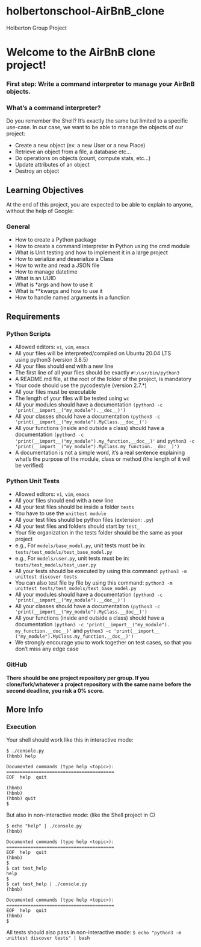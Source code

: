 # holbertonschool-AirBnB_clone
Holberton Group Project
# Welcome to the AirBnB clone project!  
  
### First step: Write a command interpreter to manage your AirBnB objects.  
  
### What’s a command interpreter?  
Do you remember the Shell? It’s exactly the same but limited to 
a specific use-case. In our case, we want to be able to manage 
the objects of our project:  
  
- Create a new object (ex: a new User or a new Place)  
- Retrieve an object from a file, a database etc…  
- Do operations on objects (count, compute stats, etc…)  
- Update attributes of an object  
- Destroy an object  
  
## Learning Objectives  
At the end of this project, you are expected to be able to explain 
to anyone, without the help of Google:  
  
### General  
- How to create a Python package  
- How to create a command interpreter in Python using the cmd module  
- What is Unit testing and how to implement it in a large project  
- How to serialize and deserialize a Class  
- How to write and read a JSON file  
- How to manage datetime  
- What is an UUID  
- What is *args and how to use it  
- What is **kwargs and how to use it  
- How to handle named arguments in a function    
  
## Requirements  
  
### Python Scripts  
- Allowed editors: `vi`, `vim`, `emacs`  
- All your files will be interpreted/compiled on Ubuntu 20.04 LTS  
using python3 (version 3.8.5)  
- All your files should end with a new line  
- The first line of all your files should be exactly `#!/usr/bin/python3`  
- A README.md file, at the root of the folder of the project, is mandatory  
- Your code should use the pycodestyle (version 2.7.*)  
- All your files must be executable  
- The length of your files will be tested using `wc`  
- All your modules should have a documentation 
`(python3 -c 'print(__import__("my_module").__doc__)')`  
- All your classes should have a documentation 
`(python3 -c 'print(__import__("my_module").MyClass.__doc__)')`  
- All your functions (inside and outside a class) should have a 
documentation `(python3 -c 'print(__import__("my_module").my_function.__doc__)'` 
and `python3 -c 'print(__import__("my_module").MyClass.my_function.__doc__)')`  
- A documentation is not a simple word, it’s a real sentence explaining 
what’s the purpose of the module, class or method (the length of it will 
be verified)  
  
### Python Unit Tests  
- Allowed editors: `vi`, `vim`, `emacs`  
- All your files should end with a new line  
- All your test files should be inside a folder `tests`  
- You have to use the `unittest module`  
- All your test files should be python files (extension: `.py`)  
- All your test files and folders should start by `test_`  
- Your file organization in the tests folder should be the 
same as your project  
- e.g., For `models/base_model.py`, unit tests must be in: 
`tests/test_models/test_base_model.py`  
- e.g., For `models/user.py`, unit tests must be in: 
`tests/test_models/test_user.py`  
- All your tests should be executed by using this command: 
`python3 -m unittest discover tests`  
- You can also test file by file by using this command: 
`python3 -m unittest tests/test_models/test_base_model.py`  
- All your modules should have a documentation 
`(python3 -c 'print(__import__("my_module").__doc__)')`  
- All your classes should have a documentation 
`(python3 -c 'print(__import__("my_module").MyClass.__doc__)')`  
- All your functions (inside and outside a class) should have a 
documentation `(python3 -c 'print(__import__("my_module").
my_function.__doc__)'` and `python3 -c 'print(__import__
("my_module").MyClass.my_function.__doc__)')`  
- We strongly encourage you to work together on test cases, 
so that you don’t miss any edge case  
  
### GitHub  
**There should be one project repository per group. 
If you clone/fork/whatever a project repository with the 
same name before the second deadline, you risk a 0% score.**  
  
## More Info  
  
### Execution  
Your shell should work like this in interactive mode:  
```
$ ./console.py
(hbnb) help

Documented commands (type help <topic>):
========================================
EOF  help  quit

(hbnb) 
(hbnb) 
(hbnb) quit
$
```  
But also in non-interactive mode: (like the Shell project in C)  
```
$ echo "help" | ./console.py
(hbnb)

Documented commands (type help <topic>):
========================================
EOF  help  quit
(hbnb) 
$
$ cat test_help
help
$
$ cat test_help | ./console.py
(hbnb)

Documented commands (type help <topic>):
========================================
EOF  help  quit
(hbnb) 
$
```  
All tests should also pass in non-interactive mode: 
`$ echo "python3 -m unittest discover tests" | bash`  
